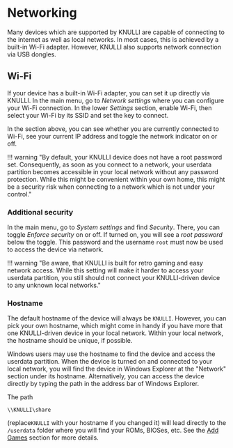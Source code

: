 # Networking

Many devices which are supported by KNULLI are capable of connecting to the internet as well as local networks. In most cases, this is achieved by a built-in Wi-Fi adapter. However, KNULLI also supports network connection via USB dongles.

## Wi-Fi

If your device has a built-in Wi-Fi adapter, you can set it up directly via KNULLI. In the main menu, go to *Network settings* where you can configure your Wi-Fi connection. In the lower *Settings* section, enable Wi-Fi, then select your Wi-Fi by its SSID and set the key to connect.

In the section above, you can see whether you are currently connected to Wi-Fi, see your current IP address and toggle the network indicator on or off.

!!! warning "By default, your KNULLI device does not have a root password set. Consequently, as soon as you connect to a network, your userdata partition becomes accessible in your local network without any password protection. While this might be convenient within your own home, this might be a security risk when connecting to a network which is not under your control."

### Additional security

In the main menu, go to *System settings* and find *Security*. There, you can toggle *Enforce security* on or off. If turned on, you will see a *root password* below the toggle. This password and the username `root` must now be used to access the device via network.

!!! warning "Be aware, that KNULLI is built for retro gaming and easy network access. While this setting will make it harder to access your userdata partition, you still should not connect your KNULLI-driven device to any unknown local networks."

### Hostname

The default hostname of the device will always be `KNULLI`. However, you can pick your own hostname, which might come in handy if you have more that one KNULLI-driven device in your local network. Within your local network, the hostname should be unique, if possible.

Windows users may use the hostname to find the device and access the userdata partition. When the device is turned on and connected to your local network, you will find the device in Windows Explorer at the "Network" section under its hostname. Alternatively, you can access the device directly by typing the path in the address bar of Windows Explorer.

The path

```
\\KNULLI\share
```

(replace`KNULLI` with your hostname if you changed it) will lead directly to the `/userdata` folder where you will find your ROMs, BIOSes, etc. See the [Add Games](../../play/add-games) section for more details.

